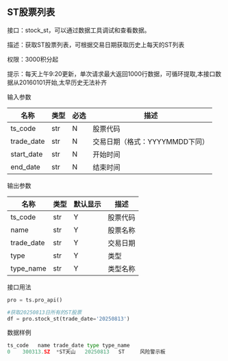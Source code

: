 ## ST股票列表

接口：stock_st，可以通过数据工具调试和查看数据。

描述：获取ST股票列表，可根据交易日期获取历史上每天的ST列表

权限：3000积分起

提示：每天上午9:20更新，单次请求最大返回1000行数据，可循环提取,本接口数据从20160101开始,太早历史无法补齐

输入参数

| 名称 | 类型 | 必选 | 描述 |
| --- | --- | --- | --- |
| ts_code | str | N | 股票代码 |
| trade_date | str | N | 交易日期（格式：YYYYMMDD下同） |
| start_date | str | N | 开始时间 |
| end_date | str | N | 结束时间 |

输出参数

| 名称 | 类型 | 默认显示 | 描述 |
| --- | --- | --- | --- |
| ts_code | str | Y | 股票代码 |
| name | str | Y | 股票名称 |
| trade_date | str | Y | 交易日期 |
| type | str | Y | 类型 |
| type_name | str | Y | 类型名称 |

接口用法

```python
pro = ts.pro_api()

#获取20250813日所有的ST股票
df = pro.stock_st(trade_date='20250813')
```

数据样例

```python
ts_code   name trade_date type type_name
0    300313.SZ  *ST天山   20250813   ST     风险警示板
```